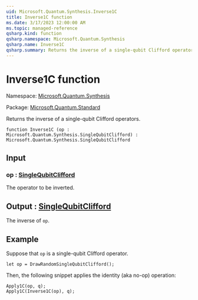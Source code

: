 ```yaml
---
uid: Microsoft.Quantum.Synthesis.Inverse1C
title: Inverse1C function
ms.date: 3/17/2023 12:00:00 AM
ms.topic: managed-reference
qsharp.kind: function
qsharp.namespace: Microsoft.Quantum.Synthesis
qsharp.name: Inverse1C
qsharp.summary: Returns the inverse of a single-qubit Clifford operators.
---
```


# Inverse1C function

Namespace: [Microsoft.Quantum.Synthesis](xref:Microsoft.Quantum.Synthesis)

Package: [Microsoft.Quantum.Standard](https://nuget.org/packages/Microsoft.Quantum.Standard)


Returns the inverse of a single-qubit Clifford operators.

```qsharp
function Inverse1C (op : Microsoft.Quantum.Synthesis.SingleQubitClifford) : Microsoft.Quantum.Synthesis.SingleQubitClifford
```


## Input

### op : [SingleQubitClifford](xref:Microsoft.Quantum.Synthesis.SingleQubitClifford)

The operator to be inverted.



## Output : [SingleQubitClifford](xref:Microsoft.Quantum.Synthesis.SingleQubitClifford)

The inverse of `op`.

## Example

Suppose that `op` is a single-qubit Clifford operator.```qsharplet op = DrawRandomSingleQubitClifford();```Then, the following snippet applies the identity (aka no-op) operation:```qsharpApply1C(op, q);Apply1C(Inverse1C(op), q);```
